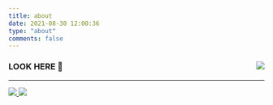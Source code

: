 ```yaml
---
title: about
date: 2021-08-30 12:00:36
type: "about"
comments: false
---
```


<h3>LOOK HERE 👀 <img align="right" src="https://visitor-badge.glitch.me/badge?page_id=ghyghoo8.visitor-blog" /></h3>

-----

<a href="https://github.com/ghyghoo8">
  <img src="https://github-readme-stats.vercel.app/api?username=ghyghoo8&show_icons=true&hide_border=true" />
  <img src="https://github-readme-stats.vercel.app/api/top-langs/?username=ghyghoo8&layout=compact" />
</a>
